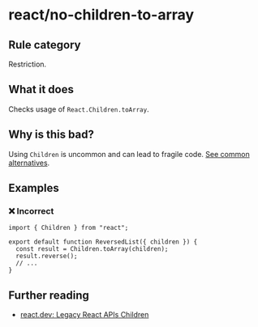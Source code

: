 # react/no-children-to-array

## Rule category

Restriction.

## What it does

Checks usage of `React.Children.toArray`.

## Why is this bad?

Using `Children` is uncommon and can lead to fragile code. [See common alternatives](https://react.dev/reference/react/Children#alternatives).

## Examples

### ❌ Incorrect

```tsx
import { Children } from "react";

export default function ReversedList({ children }) {
  const result = Children.toArray(children);
  result.reverse();
  // ...
}
```

## Further reading

- [react.dev: Legacy React APIs Children](https://react.dev/reference/react/Children)
